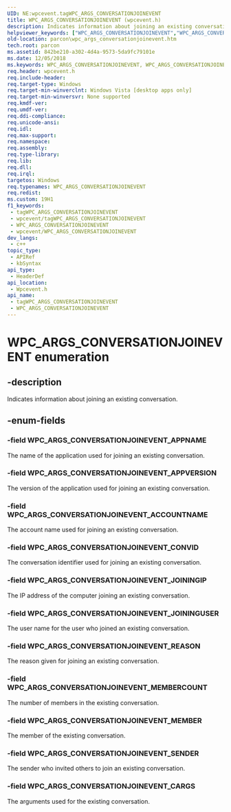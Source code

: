 ```yaml
---
UID: NE:wpcevent.tagWPC_ARGS_CONVERSATIONJOINEVENT
title: WPC_ARGS_CONVERSATIONJOINEVENT (wpcevent.h)
description: Indicates information about joining an existing conversation.
helpviewer_keywords: ["WPC_ARGS_CONVERSATIONJOINEVENT","WPC_ARGS_CONVERSATIONJOINEVENT enumeration","WPC_ARGS_CONVERSATIONJOINEVENT_ACCOUNTNAME","WPC_ARGS_CONVERSATIONJOINEVENT_APPNAME","WPC_ARGS_CONVERSATIONJOINEVENT_APPVERSION","WPC_ARGS_CONVERSATIONJOINEVENT_CARGS","WPC_ARGS_CONVERSATIONJOINEVENT_CONVID","WPC_ARGS_CONVERSATIONJOINEVENT_JOININGIP","WPC_ARGS_CONVERSATIONJOINEVENT_JOININGUSER","WPC_ARGS_CONVERSATIONJOINEVENT_MEMBER","WPC_ARGS_CONVERSATIONJOINEVENT_MEMBERCOUNT","WPC_ARGS_CONVERSATIONJOINEVENT_REASON","WPC_ARGS_CONVERSATIONJOINEVENT_SENDER","parcon.wpc_args_conversationjoinevent","wpcevent/WPC_ARGS_CONVERSATIONJOINEVENT","wpcevent/WPC_ARGS_CONVERSATIONJOINEVENT_ACCOUNTNAME","wpcevent/WPC_ARGS_CONVERSATIONJOINEVENT_APPNAME","wpcevent/WPC_ARGS_CONVERSATIONJOINEVENT_APPVERSION","wpcevent/WPC_ARGS_CONVERSATIONJOINEVENT_CARGS","wpcevent/WPC_ARGS_CONVERSATIONJOINEVENT_CONVID","wpcevent/WPC_ARGS_CONVERSATIONJOINEVENT_JOININGIP","wpcevent/WPC_ARGS_CONVERSATIONJOINEVENT_JOININGUSER","wpcevent/WPC_ARGS_CONVERSATIONJOINEVENT_MEMBER","wpcevent/WPC_ARGS_CONVERSATIONJOINEVENT_MEMBERCOUNT","wpcevent/WPC_ARGS_CONVERSATIONJOINEVENT_REASON","wpcevent/WPC_ARGS_CONVERSATIONJOINEVENT_SENDER"]
old-location: parcon\wpc_args_conversationjoinevent.htm
tech.root: parcon
ms.assetid: 842be210-a302-4d4a-9573-5da9fc79101e
ms.date: 12/05/2018
ms.keywords: WPC_ARGS_CONVERSATIONJOINEVENT, WPC_ARGS_CONVERSATIONJOINEVENT enumeration, WPC_ARGS_CONVERSATIONJOINEVENT_ACCOUNTNAME, WPC_ARGS_CONVERSATIONJOINEVENT_APPNAME, WPC_ARGS_CONVERSATIONJOINEVENT_APPVERSION, WPC_ARGS_CONVERSATIONJOINEVENT_CARGS, WPC_ARGS_CONVERSATIONJOINEVENT_CONVID, WPC_ARGS_CONVERSATIONJOINEVENT_JOININGIP, WPC_ARGS_CONVERSATIONJOINEVENT_JOININGUSER, WPC_ARGS_CONVERSATIONJOINEVENT_MEMBER, WPC_ARGS_CONVERSATIONJOINEVENT_MEMBERCOUNT, WPC_ARGS_CONVERSATIONJOINEVENT_REASON, WPC_ARGS_CONVERSATIONJOINEVENT_SENDER, parcon.wpc_args_conversationjoinevent, wpcevent/WPC_ARGS_CONVERSATIONJOINEVENT, wpcevent/WPC_ARGS_CONVERSATIONJOINEVENT_ACCOUNTNAME, wpcevent/WPC_ARGS_CONVERSATIONJOINEVENT_APPNAME, wpcevent/WPC_ARGS_CONVERSATIONJOINEVENT_APPVERSION, wpcevent/WPC_ARGS_CONVERSATIONJOINEVENT_CARGS, wpcevent/WPC_ARGS_CONVERSATIONJOINEVENT_CONVID, wpcevent/WPC_ARGS_CONVERSATIONJOINEVENT_JOININGIP, wpcevent/WPC_ARGS_CONVERSATIONJOINEVENT_JOININGUSER, wpcevent/WPC_ARGS_CONVERSATIONJOINEVENT_MEMBER, wpcevent/WPC_ARGS_CONVERSATIONJOINEVENT_MEMBERCOUNT, wpcevent/WPC_ARGS_CONVERSATIONJOINEVENT_REASON, wpcevent/WPC_ARGS_CONVERSATIONJOINEVENT_SENDER
req.header: wpcevent.h
req.include-header: 
req.target-type: Windows
req.target-min-winverclnt: Windows Vista [desktop apps only]
req.target-min-winversvr: None supported
req.kmdf-ver: 
req.umdf-ver: 
req.ddi-compliance: 
req.unicode-ansi: 
req.idl: 
req.max-support: 
req.namespace: 
req.assembly: 
req.type-library: 
req.lib: 
req.dll: 
req.irql: 
targetos: Windows
req.typenames: WPC_ARGS_CONVERSATIONJOINEVENT
req.redist: 
ms.custom: 19H1
f1_keywords:
 - tagWPC_ARGS_CONVERSATIONJOINEVENT
 - wpcevent/tagWPC_ARGS_CONVERSATIONJOINEVENT
 - WPC_ARGS_CONVERSATIONJOINEVENT
 - wpcevent/WPC_ARGS_CONVERSATIONJOINEVENT
dev_langs:
 - c++
topic_type:
 - APIRef
 - kbSyntax
api_type:
 - HeaderDef
api_location:
 - Wpcevent.h
api_name:
 - tagWPC_ARGS_CONVERSATIONJOINEVENT
 - WPC_ARGS_CONVERSATIONJOINEVENT
---
```


# WPC_ARGS_CONVERSATIONJOINEVENT enumeration


## -description

Indicates information about joining an existing conversation.

## -enum-fields

### -field WPC_ARGS_CONVERSATIONJOINEVENT_APPNAME

The name of the application used for joining an existing conversation.

### -field WPC_ARGS_CONVERSATIONJOINEVENT_APPVERSION

The version of the application used for joining an existing conversation.

### -field WPC_ARGS_CONVERSATIONJOINEVENT_ACCOUNTNAME

The account name used for joining an existing conversation.

### -field WPC_ARGS_CONVERSATIONJOINEVENT_CONVID

The conversation identifier used for joining an existing conversation.

### -field WPC_ARGS_CONVERSATIONJOINEVENT_JOININGIP

The IP address of the computer joining an existing conversation.

### -field WPC_ARGS_CONVERSATIONJOINEVENT_JOININGUSER

The user name for the user who joined an existing conversation.

### -field WPC_ARGS_CONVERSATIONJOINEVENT_REASON

The reason given for joining an existing conversation.

### -field WPC_ARGS_CONVERSATIONJOINEVENT_MEMBERCOUNT

The number of members in the existing conversation.

### -field WPC_ARGS_CONVERSATIONJOINEVENT_MEMBER

The member of the existing conversation.

### -field WPC_ARGS_CONVERSATIONJOINEVENT_SENDER

The sender who invited others to join an existing conversation.

### -field WPC_ARGS_CONVERSATIONJOINEVENT_CARGS

The arguments used for the existing conversation.

